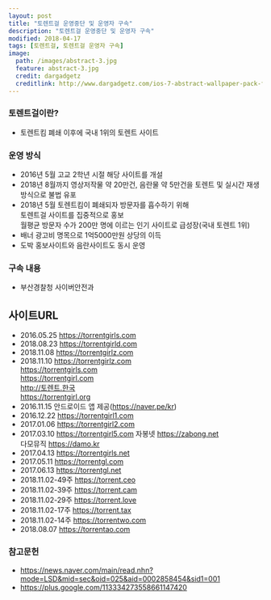 ```yaml
---
layout: post
title: "토렌트걸 운영중단 및 운영자 구속"
description: "토렌트걸 운영중단 및 운영자 구속"
modified: 2018-04-17
tags: [토렌트걸, 토렌트걸 운영자 구속]
image:
  path: /images/abstract-3.jpg
  feature: abstract-3.jpg
  credit: dargadgetz
  creditlink: http://www.dargadgetz.com/ios-7-abstract-wallpaper-pack-for-iphone-5-and-ipod-touch-retina/
---
```

### 토렌트걸이란?
  - 토렌트킴 폐쇄 이후에 국내 1위의 토렌트 사이트

### 운영 방식
  - 2016년 5월 고교 2학년 시절 해당 사이트를 개설
  - 2018년 8월까지 영상저작물 약 20만건, 음란물 약 5만건을 토렌트 및 실시간 재생방식으로 불법 유포
  - 2018년 5월 토렌트킴이 폐쇄되자 방문자를 흡수하기 위해  
    토렌트걸 사이트를 집중적으로 홍보  
    월평균 방문자 수가 200만 명에 이르는 인기 사이트로 급성장(국내 토렌트 1위)
  - 배너 광고비 명목으로 1억5000만원 상당의 이득
  - 도박 홍보사이트와 음란사이트도 동시 운영   


### 구속 내용
  - 부산경찰청 사이버안전과

## 사이트URL
- 2016.05.25 https://torrentgirls.com
- 2018.08.23 https://torrentgirld.com
- 2018.11.08 https://torrentgirlz.com
- 2018.11.10 https://torrentgirlz.com   
             https://torrentgirls.com  
             https://torrentgirl.com  
             http://토렌트.한국   
             https://torrentgirl.org  
- 2016.11.15 안드로이드 앱 제공(https://naver.pe/kr)  
- 2016.12.22 https://torrentgirl1.com
- 2017.01.06 https://torrentgirl2.com
- 2017.03.10 https://torrentgirl5.com
             자봉넷 https://zabong.net  
             다모뮤직 https://damo.kr  
- 2017.04.13 https://torrentgirls.net﻿  
- 2017.05.11 https://torrentgl.com  
- 2017.06.13 https://torrentgl.net  
- 2018.11.02-49주 https://torrent.ceo
- 2018.11.02-39주 https://torrent.cam
- 2018.11.02-29주 https://torrent.love
- 2018.11.02-17주 https://torrent.tax
- 2018.11.02-14주 https://torrentwo.com  
- 2018.08.07 https://torrentao.com

### 참고문헌
  - https://news.naver.com/main/read.nhn?mode=LSD&mid=sec&oid=025&aid=0002858454&sid1=001
  - https://plus.google.com/113334273558661147420

